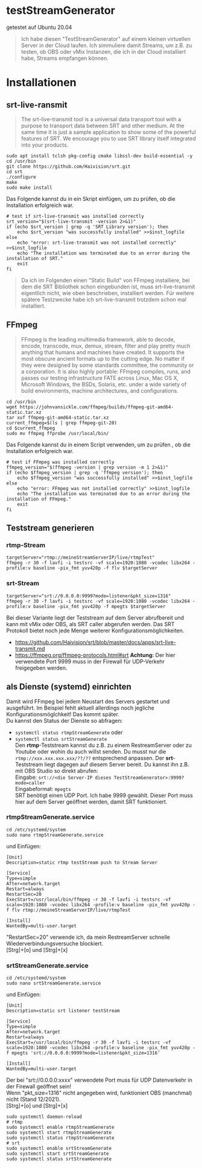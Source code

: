 # testStreamGenerator

getestet auf Ubuntu 20.04  
>Ich habe diesen "TestStreamGenerator" auf einem kleinen virtuellen Server in der Cloud laufen. Ich simmuliere damit Streams, um z.B. zu testen, ob OBS oder vMix Instanzen, die ich in der Cloud installiert habe, Streams empfangen können.  

# Installationen
## srt-live-ransmit
>The srt-live-transmit tool is a universal data transport tool with a purpose to transport data between SRT and other medium. At the same time it is just a sample application to show some of the powerful features of SRT. We encourage you to use SRT library itself integrated into your products.  

```
sudo apt install tclsh pkg-config cmake libssl-dev build-essential -y
cd /usr/bin
git clone https://github.com/Haivision/srt.git
cd srt
./configure
make
sudo make install

```
Das Folgende kannst du in ein Skript einfügen, um zu prüfen, ob die Installation erfolgreich war.
```
# test if srt-live-transmit was installed correctly
srt_version="$(srt-live-transmit -version 2>&1)"
if (echo $srt_version | grep -q 'SRT Library version'); then
    echo $srt_version "was successfully installed" >>$inst_logfile
else
    echo "error: srt-live-transmit was not installed correctly" >>$inst_logfile
    echo "The installation was terminated due to an error during the installation of SRT."
    exit
fi

```   
> Da ich im Folgenden einen "Static Build" von FFmpeg installiere, bei dem die SRT Bibliothek schon eingebunden ist, muss srt-live-transmit eigentlich nicht, wie oben beschrieben, installiert werden. Für weitere spätere Testzwecke habe ich srt-live-transmit trotzdem schon mal installiert.  

## FFmpeg
> FFmpeg is the leading multimedia framework, able to decode, encode, transcode, mux, demux, stream, filter and play pretty much anything that humans and machines have created. It supports the most obscure ancient formats up to the cutting edge. No matter if they were designed by some standards committee, the community or a corporation. It is also highly portable: FFmpeg compiles, runs, and passes our testing infrastructure FATE across Linux, Mac OS X, Microsoft Windows, the BSDs, Solaris, etc. under a wide variety of build environments, machine architectures, and configurations.

```
cd /usr/bin
wget https://johnvansickle.com/ffmpeg/builds/ffmpeg-git-amd64-static.tar.xz
tar xvf ffmpeg-git-amd64-static.tar.xz
current_ffmpeg=$(ls | grep ffmpeg-git-20)
cd $current_ffmpeg
sudo mv ffmpeg ffprobe /usr/local/bin/
```
Das Folgende kannst du in einem Script verwenden, um zu prüfen , ob die Installation erfolgreich war.

```
# test if FFmpeg was installed correctly
ffmpeg_version="$(ffmpeg -version | grep version -m 1 2>&1)"
if (echo $ffmpeg_version | grep -q 'ffmpeg version'); then
    echo $ffmpeg_version "was successfully installed" >>$inst_logfile
else
    echo "error: FFmpeg was not installed correctly" >>$inst_logfile
    echo "The installation was terminated due to an error during the installation of FFmpeg."
    exit
fi

```

## Teststream generieren
### rtmp-Stream
```
targetServer="rtmp://meineStreamServerIP/live/rtmpTest"
ffmpeg -r 30 -f lavfi -i testsrc -vf scale=1920:1080 -vcodec libx264 -profile:v baseline -pix_fmt yuv420p -f flv $targetServer
```
### srt-Stream
```
targetServer="srt://0.0.0.0:9999?mode=listener&pkt_size=1316"
ffmpeg -r 30 -f lavfi -i testsrc -vf scale=1920:1080 -vcodec libx264 -profile:v baseline -pix_fmt yuv420p -f mpegts $targetServer
```
Bei dieser Variante liegt der Teststream auf dem Server abrufbereit und kann mit vMix oder OBS, als SRT caller abgerufen werden. Das SRT Protokoll bietet noch jede Menge weiterer Konfigurationsmöglichkeiten.  
- https://github.com/Haivision/srt/blob/master/docs/apps/srt-live-transmit.md
- https://ffmpeg.org/ffmpeg-protocols.html#srt
**Achtung:** Der hier verwendete Port 9999 muss in der Firewall für UDP-Verkehr freigegeben werden.

## als Dienste (systemd) einrichten
Damit wird FFmpeg bei jedem Neustart des Servers gestartet und ausgeführt.
Im Beispiel fehlt aktuell allerdings noch jegliche Konfigurationsmöglchkeit! Das kommt später.  
Du kannst den Status der Dienste so abfragen:  
- `systemctl status rtmpStreamGenerate` oder 
- `systemctl status srtStreamGenerate`  
Den **rtmp**-Teststream kannst du z.B. zu einem RestreamServer oder zu Youtube oder wohin du auch willst senden. Du musst nur die `rtmp://xxx.xxx.xxx.xxx/??/??` entsprechend anpassen. 
Der **srt**-Teststream liegt dagegen auf diesem Server bereit. Du kannst ihn z.B. mit OBS Studio so direkt abrufen:  
Eingabe: `srt://<die Server-IP dieses TestStreamGenerator>:9999?mode=caller`  
Eingabeformat: `mpegts`  
SRT benötigt einen UDP Port. Ich habe 9999 gewählt. Dieser Port muss hier auf dem Server geöffnet werden, damit SRT funktioniert.

### rtmpStreamGenerate.service
`cd /etc/systemd/system`  
`sudo nano rtmpStreamGenerate.service`  

und Einfügen:  
```
[Unit]
Description=static rtmp testStream push to Stream Server

[Service]
Type=simple
After=network.target
Restart=always
RestartSec=20
ExecStart=/usr/local/bin/ffmpeg -r 30 -f lavfi -i testsrc -vf scale=1920:1080 -vcodec libx264 -profile:v baseline -pix_fmt yuv420p -f flv rtmp://meineStreamServerIP/live/rtmpTest

[Install]
WantedBy=multi-user.target
```   
"RestartSec=20" verwende ich, da mein RestreamServer schnelle Wiederverbindungsversuche blockiert.  
[Strg]+[o] und [Strg]+[x]

### srtStreamGenerate.service
`cd /etc/systemd/system`  
`sudo nano srtStreamGenerate.service`  

und Einfügen:  
```
[Unit]
Description=static srt listener testStream

[Service]
Type=simple
After=network.target
Restart=always
ExecStart=/usr/local/bin/ffmpeg -r 30 -f lavfi -i testsrc -vf scale=1920:1080 -vcodec libx264 -profile:v baseline -pix_fmt yuv420p -f mpegts 'srt://0.0.0.0:9999?mode=listener&pkt_size=1316'

[Install]
WantedBy=multi-user.target
```  
Der bei "srt://0.0.0.0:xxxx" verwendete Port muss für UDP Datenverkehr in der Firewall geöffnet sein!   
Wenn "pkt_size=1316" nicht angegeben wird, funktioniert OBS (manchmal) nicht (Stand 12/2021).  
[Strg]+[o] und [Strg]+[x]  


```
sudo systemctl daemon-reload  
# rtmp
sudo systemctl enable rtmpStreamGenerate
sudo systemctl start rtmpStreamGenerate
sudo systemctl status rtmpStreamGenerate
# srt
sudo systemctl enable srtStreamGenerate
sudo systemctl start srtStreamGenerate
sudo systemctl status srtStreamGenerate
``` 
